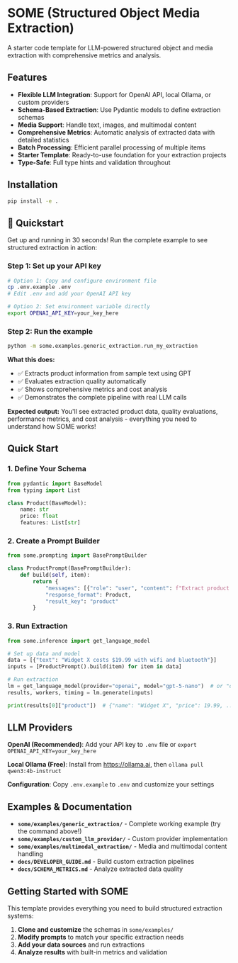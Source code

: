 # SOME (Structured Object Media Extraction)

A starter code template for LLM-powered structured object and media extraction with comprehensive metrics and analysis.

## Features

- **Flexible LLM Integration**: Support for OpenAI API, local Ollama, or custom providers
- **Schema-Based Extraction**: Use Pydantic models to define extraction schemas
- **Media Support**: Handle text, images, and multimodal content
- **Comprehensive Metrics**: Automatic analysis of extracted data with detailed statistics
- **Batch Processing**: Efficient parallel processing of multiple items
- **Starter Template**: Ready-to-use foundation for your extraction projects
- **Type-Safe**: Full type hints and validation throughout

## Installation

```bash
pip install -e .
```

## 🚀 Quickstart

Get up and running in 30 seconds! Run the complete example to see structured extraction in action:

### Step 1: Set up your API key
```bash
# Option 1: Copy and configure environment file
cp .env.example .env
# Edit .env and add your OpenAI API key

# Option 2: Set environment variable directly
export OPENAI_API_KEY=your_key_here
```

### Step 2: Run the example
```bash
python -m some.examples.generic_extraction.run_my_extraction
```

**What this does:**
- ✅ Extracts product information from sample text using GPT
- ✅ Evaluates extraction quality automatically
- ✅ Shows comprehensive metrics and cost analysis
- ✅ Demonstrates the complete pipeline with real LLM calls

**Expected output:** You'll see extracted product data, quality evaluations, performance metrics, and cost analysis - everything you need to understand how SOME works!

## Quick Start

### 1. Define Your Schema

```python
from pydantic import BaseModel
from typing import List

class Product(BaseModel):
    name: str
    price: float
    features: List[str]
```

### 2. Create a Prompt Builder

```python
from some.prompting import BasePromptBuilder

class ProductPrompt(BasePromptBuilder):
    def build(self, item):
        return {
            "messages": [{"role": "user", "content": f"Extract product info: {item['text']}"}],
            "response_format": Product,
            "result_key": "product"
        }
```

### 3. Run Extraction

```python
from some.inference import get_language_model

# Set up data and model
data = [{"text": "Widget X costs $19.99 with wifi and bluetooth"}]
inputs = [ProductPrompt().build(item) for item in data]

# Run extraction
lm = get_language_model(provider="openai", model="gpt-5-nano")  # or "ollama"
results, workers, timing = lm.generate(inputs)

print(results[0]["product"])  # {"name": "Widget X", "price": 19.99, ...}
```

## LLM Providers

**OpenAI (Recommended)**: Add your API key to `.env` file or `export OPENAI_API_KEY=your_key_here`

**Local Ollama (Free)**: Install from https://ollama.ai, then `ollama pull qwen3:4b-instruct`

**Configuration**: Copy `.env.example` to `.env` and customize your settings

## Examples & Documentation

- **`some/examples/generic_extraction/`** - Complete working example (try the command above!)
- **`some/examples/custom_llm_provider/`** - Custom provider implementation
- **`some/examples/multimodal_extraction/`** - Media and multimodal content handling
- **`docs/DEVELOPER_GUIDE.md`** - Build custom extraction pipelines
- **`docs/SCHEMA_METRICS.md`** - Analyze extracted data quality

## Getting Started with SOME

This template provides everything you need to build structured extraction systems:

1. **Clone and customize** the schemas in `some/examples/`
2. **Modify prompts** to match your specific extraction needs
3. **Add your data sources** and run extractions
4. **Analyze results** with built-in metrics and validation
